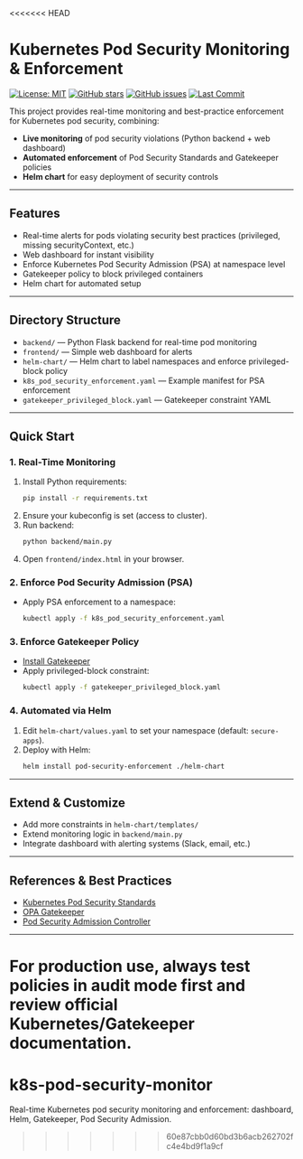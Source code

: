<<<<<<< HEAD
# Kubernetes Pod Security Monitoring & Enforcement

[![License: MIT](https://img.shields.io/badge/License-MIT-yellow.svg)](LICENSE)
[![GitHub stars](https://img.shields.io/github/stars/bharats487/k8s-pod-security-monitor.svg)](https://github.com/bharats487/k8s-pod-security-monitor/stargazers)
[![GitHub issues](https://img.shields.io/github/issues/bharats487/k8s-pod-security-monitor.svg)](https://github.com/bharats487/k8s-pod-security-monitor/issues)
[![Last Commit](https://img.shields.io/github/last-commit/bharats487/k8s-pod-security-monitor.svg)](https://github.com/bharats487/k8s-pod-security-monitor/commits/master)

This project provides real-time monitoring and best-practice enforcement for Kubernetes pod security, combining:

- **Live monitoring** of pod security violations (Python backend + web dashboard)
- **Automated enforcement** of Pod Security Standards and Gatekeeper policies
- **Helm chart** for easy deployment of security controls

---

## Features
- Real-time alerts for pods violating security best practices (privileged, missing securityContext, etc.)
- Web dashboard for instant visibility
- Enforce Kubernetes Pod Security Admission (PSA) at namespace level
- Gatekeeper policy to block privileged containers
- Helm chart for automated setup

---

## Directory Structure

- `backend/` — Python Flask backend for real-time pod monitoring
- `frontend/` — Simple web dashboard for alerts
- `helm-chart/` — Helm chart to label namespaces and enforce privileged-block policy
- `k8s_pod_security_enforcement.yaml` — Example manifest for PSA enforcement
- `gatekeeper_privileged_block.yaml` — Gatekeeper constraint YAML

---

## Quick Start

### 1. Real-Time Monitoring
1. Install Python requirements:
   ```sh
   pip install -r requirements.txt
   ```
2. Ensure your kubeconfig is set (access to cluster).
3. Run backend:
   ```sh
   python backend/main.py
   ```
4. Open `frontend/index.html` in your browser.

### 2. Enforce Pod Security Admission (PSA)
- Apply PSA enforcement to a namespace:
  ```sh
  kubectl apply -f k8s_pod_security_enforcement.yaml
  ```

### 3. Enforce Gatekeeper Policy
- [Install Gatekeeper](https://open-policy-agent.github.io/gatekeeper/website/docs/install/)
- Apply privileged-block constraint:
  ```sh
  kubectl apply -f gatekeeper_privileged_block.yaml
  ```

### 4. Automated via Helm
1. Edit `helm-chart/values.yaml` to set your namespace (default: `secure-apps`).
2. Deploy with Helm:
   ```sh
   helm install pod-security-enforcement ./helm-chart
   ```

---

## Extend & Customize
- Add more constraints in `helm-chart/templates/`
- Extend monitoring logic in `backend/main.py`
- Integrate dashboard with alerting systems (Slack, email, etc.)

---

## References & Best Practices
- [Kubernetes Pod Security Standards](https://kubernetes.io/docs/concepts/security/pod-security-standards/)
- [OPA Gatekeeper](https://open-policy-agent.github.io/gatekeeper/)
- [Pod Security Admission Controller](https://kubernetes.io/docs/concepts/security/pod-security-admission/)

---

**For production use, always test policies in audit mode first and review official Kubernetes/Gatekeeper documentation.**
=======
# k8s-pod-security-monitor
Real-time Kubernetes pod security monitoring and enforcement: dashboard, Helm, Gatekeeper, Pod Security Admission.
>>>>>>> 60e87cbb0d60bd3b6acb262702fc4e4bd9f1a9cf
